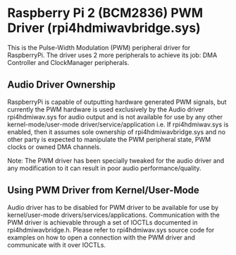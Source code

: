# Raspberry Pi 2 (BCM2836) PWM Driver (rpi4hdmiwavbridge.sys)
This is the Pulse-Width Modulation (PWM) peripheral driver for RaspberryPi. The driver uses 2 more peripherals to achieve its job: DMA Controller and ClockManager peripherals.

## Audio Driver Ownership
RaspberryPi is capable of outputting hardware generated PWM signals, but currently the PWM hardware is used exclusively by the Audio driver rpi4hdmiwav.sys for audio output and is not available for use by any other kernel-mode/user-mode driver/service/application i.e. If rpi4hdmiwav.sys is enabled, then it assumes sole ownership of rpi4hdmiwavbridge.sys and no other party is expected to manipulate the PWM peripheral state, PWM clocks or owned DMA channels.

Note: The PWM driver has been specially tweaked for the audio driver and any modification to it can result in poor audio performance/quality.

## Using PWM Driver from Kernel/User-Mode
Audio driver has to be disabled for PWM driver to be available for use by kernel/user-mode drivers/services/applications. Communication with the PWM driver is achievable through a set of IOCTLs documented in rpi4hdmiwavbridge.h. Please refer to rpi4hdmiwav.sys source code for examples on how to open a connection with the PWM driver and communicate with it over IOCTLs.